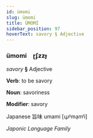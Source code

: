 ```yaml
---
id: ümomi
slug: ümomi
title: ÜMOMİ
sidebar_position: 97
hoverText: savory § Adjective
---
```


### ümomi&emsp;<span kind="abugida">ɽʄƶƶɟ</span>

*savory* **§** Adjective

**Verb**: to be savory

**Noun**: savoriness

**Modifier**: savory

Japanese 旨味 umami [ɯ̟ᵝma̠mʲi]

*Japonic Language Family*